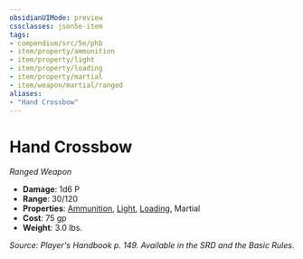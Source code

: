 ```yaml
---
obsidianUIMode: preview
cssclasses: json5e-item
tags:
- compendium/src/5e/phb
- item/property/ammunition
- item/property/light
- item/property/loading
- item/property/martial
- item/weapon/martial/ranged
aliases: 
- "Hand Crossbow"
---
```

# Hand Crossbow
*Ranged Weapon*  

- **Damage**: 1d6 P
- **Range**: 30/120
- **Properties**: [Ammunition](item-properties.md#Ammunition), [Light](item-properties.md#Light), [Loading](item-properties.md#Loading), Martial
- **Cost**: 75 gp
- **Weight**: 3.0 lbs.

*Source: Player's Handbook p. 149. Available in the SRD and the Basic Rules.*